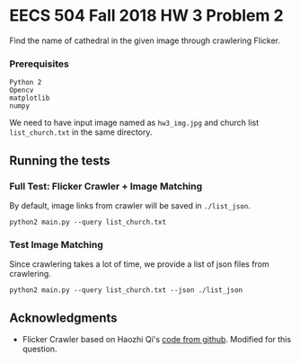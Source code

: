 # EECS 504 Fall 2018 HW 3 Problem 2

Find the name of cathedral in the given image through crawlering Flicker.


### Prerequisites

```
Python 2
Opencv
matplotlib
numpy
```

We need to have input image named as `hw3_img.jpg` and church list `list_church.txt` in the same directory.

## Running the tests


### Full Test: Flicker Crawler + Image Matching
By default, image links from crawler will be saved in `./list_json`.

```
python2 main.py --query list_church.txt
```
### Test Image Matching
Since crawlering takes a lot of time, we provide a list of json files from crawlering.

```
python2 main.py --query list_church.txt --json ./list_json
```

## Acknowledgments

* Flicker Crawler based on Haozhi Qi's [code from github](https://github.com/Oh233/Flicrawler.git). Modified for this question.

